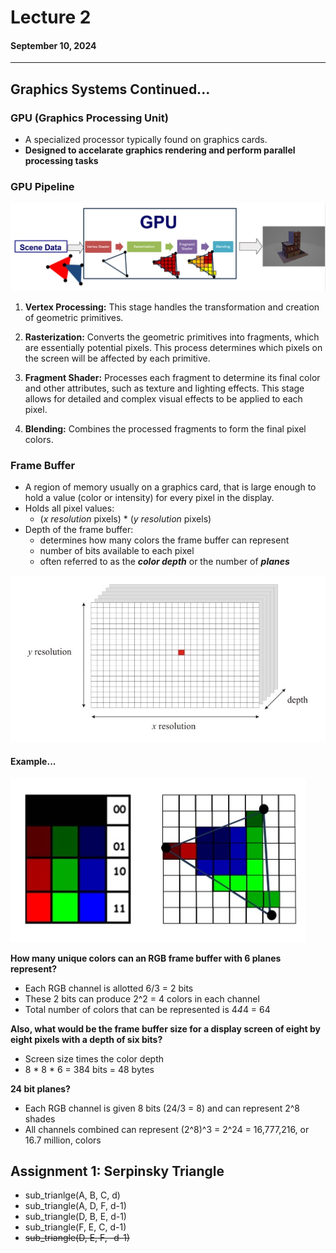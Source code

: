 # Lecture 2

#### September 10, 2024

---

## Graphics Systems Continued...

### GPU (Graphics Processing Unit)

- A specialized processor typically found on graphics cards.
- **Designed to accelarate graphics rendering and perform parallel processing tasks**

### GPU Pipeline

![GPU Pipeline](../z_ImageDump/GPU%20Pipeline.jpg)

1. **Vertex Processing:** This stage handles the transformation and creation of geometric primitives.

2. **Rasterization:** Converts the geometric primitives into fragments, which are essentially potential pixels. This process determines which pixels on the screen will be affected by each primitive.

3. **Fragment Shader:** Processes each fragment to determine its final color and other attributes, such as texture and lighting effects. This stage allows for detailed and complex visual effects to be applied to each pixel.

4. **Blending:** Combines the processed fragments to form the final pixel colors.

### Frame Buffer
- A region of memory usually on a graphics card, that is large enough to hold a value (color or intensity) for every pixel in the display.
- Holds all pixel values:
    - (*x resolution* pixels) * (*y resolution* pixels)
- Depth of the frame buffer:
    - determines how many colors the frame buffer can represent
    - number of bits available to each pixel
    - often referred to as the ***color depth*** or the number of ***planes***

![Frame Buffer](../z_ImageDump/Frame%20Buffer.jpg)

#### Example...

![A small screen example](../z_ImageDump/A%20small%20screen%20example.jpg)

**How many unique colors can an RGB frame buffer with 6 planes represent?**
- Each RGB channel is allotted 6/3 = 2 bits
- These 2 bits can produce 2^2 = 4 colors in each channel
- Total number of colors that can be represented is 4*4*4 = 64

**Also, what would be the frame buffer size for a display screen of eight by eight pixels with a depth of six bits?**
- Screen size times the color depth
- 8 * 8 * 6 = 384 bits = 48 bytes

**24 bit planes?**
- Each RGB channel is given 8 bits (24/3 = 8) and can represent 2^8 shades
- All channels combined can represent (2^8)^3 = 2^24 = 16,777,216, or 16.7 million, colors


## Assignment 1: Serpinsky Triangle

- sub_trianlge(A, B, C, d)
- sub_triangle(A, D, F, d-1)
- sub_triangle(D, B, E, d-1)
- sub_triangle(F, E, C, d-1)
- ~~sub_triangle(D, E, F, -d-1)~~